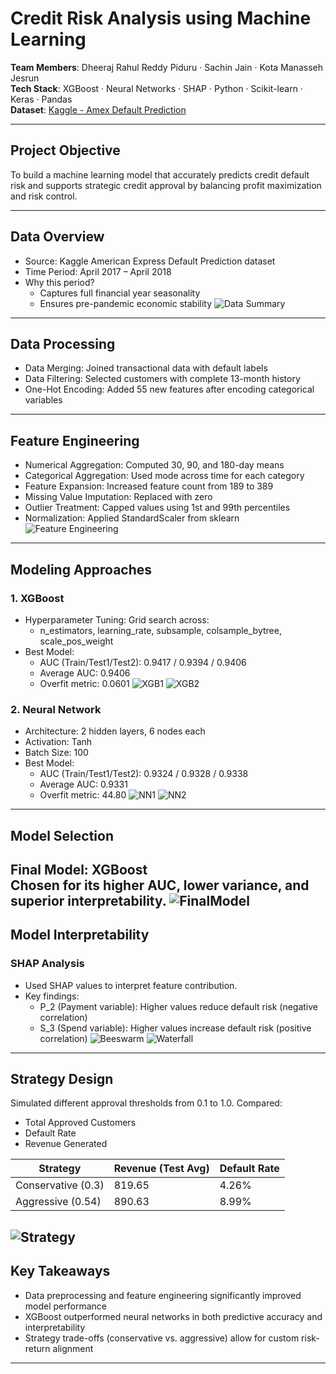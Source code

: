 # Credit Risk Analysis using Machine Learning

**Team Members**: Dheeraj Rahul Reddy Piduru · Sachin Jain · Kota Manasseh Jesrun  
**Tech Stack**: XGBoost · Neural Networks · SHAP · Python · Scikit-learn · Keras · Pandas  
**Dataset**: [Kaggle - Amex Default Prediction](https://www.kaggle.com/competitions/amex-default-prediction)

---

## Project Objective
To build a machine learning model that accurately predicts credit default risk and supports strategic credit approval by balancing profit maximization and risk control.

---

## Data Overview

- Source: Kaggle American Express Default Prediction dataset  
- Time Period: April 2017 – April 2018  
- Why this period?
  - Captures full financial year seasonality
  - Ensures pre-pandemic economic stability
![Data Summary](assets/datasummary.png)

---

## Data Processing

- Data Merging: Joined transactional data with default labels
- Data Filtering: Selected customers with complete 13-month history
- One-Hot Encoding: Added 55 new features after encoding categorical variables

---

## Feature Engineering

- Numerical Aggregation: Computed 30, 90, and 180-day means
- Categorical Aggregation: Used mode across time for each category
- Feature Expansion: Increased feature count from 189 to 389
- Missing Value Imputation: Replaced with zero
- Outlier Treatment: Capped values using 1st and 99th percentiles
- Normalization: Applied StandardScaler from sklearn
![Feature Engineering](assets/feature%20engineering.jpg)

---

## Modeling Approaches

### 1. XGBoost
- Hyperparameter Tuning: Grid search across:
  - n_estimators, learning_rate, subsample, colsample_bytree, scale_pos_weight
- Best Model:
  - AUC (Train/Test1/Test2): 0.9417 / 0.9394 / 0.9406  
  - Average AUC: 0.9406  
  - Overfit metric: 0.0601
![XGB1](assets/xgb1.jpg)
![XGB2](assets/xgb-2.jpg)


### 2. Neural Network
- Architecture: 2 hidden layers, 6 nodes each
- Activation: Tanh
- Batch Size: 100
- Best Model:
  - AUC (Train/Test1/Test2): 0.9324 / 0.9328 / 0.9338  
  - Average AUC: 0.9331  
  - Overfit metric: 44.80
![NN1](assets/nn-1.jpg)
![NN2](assets/nn-2.jpg)
---

## Model Selection

Final Model: **XGBoost**  
Chosen for its higher AUC, lower variance, and superior interpretability.
![FinalModel](assets/finalmodel.jpg)
---

## Model Interpretability

### SHAP Analysis
- Used SHAP values to interpret feature contribution.
- Key findings:
  - P_2 (Payment variable): Higher values reduce default risk (negative correlation)
  - S_3 (Spend variable): Higher values increase default risk (positive correlation)
![Beeswarm](assets/beeswarm.jpg)
![Waterfall](assets/waterfall.jpg)

---

## Strategy Design

Simulated different approval thresholds from 0.1 to 1.0. Compared:
- Total Approved Customers
- Default Rate
- Revenue Generated

| Strategy             | Revenue (Test Avg) | Default Rate |
|----------------------|--------------------|---------------|
| Conservative (0.3)   | 819.65              | 4.26%         |
| Aggressive (0.54)    | 890.63              | 8.99%         |

![Strategy](assets/Strategy.jpg)
---

## Key Takeaways

- Data preprocessing and feature engineering significantly improved model performance
- XGBoost outperformed neural networks in both predictive accuracy and interpretability
- Strategy trade-offs (conservative vs. aggressive) allow for custom risk-return alignment

---

